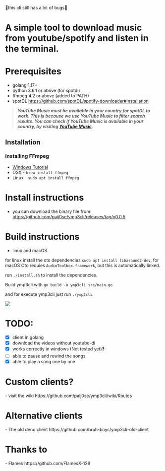 🛑this cli still has a lot of bugs🛑

<h1>A simple tool to download music from youtube/spotify and listen in the terminal.</h1>

<h1>Prerequisites</h1>

- golang 1.17+
- python 3.6.1 or above (for spotdl)
- ffmpeg 4.2 or above (added to PATH)
- spotDL https://github.com/spotDL/spotify-downloader#installation

> **_YouTube Music must be available in your country for spotDL to work. This is because we use YouTube Music to filter search results. You can check if YouTube Music is available in your country, by visiting [YouTube Music](https://music.youtube.com)._**

## Installation

### Installing FFmpeg

- [Windows Tutorial](https://windowsloop.com/install-ffmpeg-windows-10/)
- OSX - `brew install ffmpeg`
- Linux - `sudo apt install ffmpeg`

<h1>Install instructions</h1>

- you can download the binary file from:  https://github.com/paij0se/ymp3cli/releases/tag/v0.0.5

<h1>Build instructions</h1>

- linux and macOS

for linux install the oto dependencies `sudo apt install libasound2-dev`,
for macOS Oto requies `AudioToolbox.framework`, but this is automatically linked.

run `./install.sh` to install the dependencies.

Build ymp3cli with `go build -o ymp3cli src/main.go`

and for execute ymp3cli just run `./ymp3cli`.

<img src="https://you-can.ml/monda/yessir.gif">

<h1>TODO:</h1>

- [x] client in golang
- [x] download the videos without youtube-dl
- [x] works correctly in windows (Not tested yet)❓
- [ ] able to pause and rewind the songs
- [x] able to play a song one by one

<h1>Custom clients?</h1>
- visit the wiki https://github.com/paij0se/ymp3cli/wiki/Routes

<h1>Alternative clients</h1>
- The old deno client https://github.com/bruh-boys/ymp3cli-old-client

<h1>Thanks to</h1>
- Flames https://github.com/FlamesX-128
